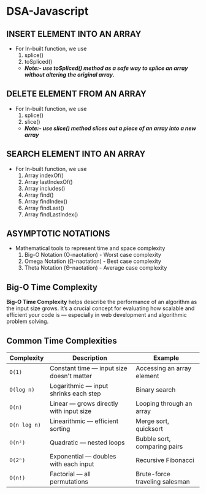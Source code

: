 # DSA-Javascript

## INSERT ELEMENT INTO AN ARRAY

- For In-built function, we use
  1. splice()
  2. toSpliced()
  - **_Note:- use toSpliced() method as a safe way to splice an array without altering the original array._**

## DELETE ELEMENT FROM AN ARRAY

- For In-built function, we use
  1. splice()
  2. slice()
  - **_Note:- use slice() method slices out a piece of an array into a new array_**

## SEARCH ELEMENT INTO AN ARRAY

- For In-built function, we use
  1. Array indexOf()
  2. Array lastIndexOf()
  3. Array includes()
  4. Array find()
  5. Array findIndex()
  6. Array findLast()
  7. Array findLastIndex()

## ASYMPTOTIC NOTATIONS

- Mathematical tools to represent time and space complexity
  1. Big-O Notation (O-naotation) - Worst case complexity
  2. Omega Notation (Ω-naotation) - Best case complexity
  3. Theta Notation (Θ-naotation) - Average case complexity

## Big-O Time Complexity

**Big-O Time Complexity** helps describe the performance of an algorithm as the input size grows. It’s a crucial concept for evaluating how scalable and efficient your code is — especially in web development and algorithmic problem solving.

## Common Time Complexities

| Complexity   | Description                               | Example                        |
| ------------ | ----------------------------------------- | ------------------------------ |
| `O(1)`       | Constant time — input size doesn't matter | Accessing an array element     |
| `O(log n)`   | Logarithmic — input shrinks each step     | Binary search                  |
| `O(n)`       | Linear — grows directly with input size   | Looping through an array       |
| `O(n log n)` | Linearithmic — efficient sorting          | Merge sort, quicksort          |
| `O(n²)`      | Quadratic — nested loops                  | Bubble sort, comparing pairs   |
| `O(2ⁿ)`      | Exponential — doubles with each input     | Recursive Fibonacci            |
| `O(n!)`      | Factorial — all permutations              | Brute-force traveling salesman |
